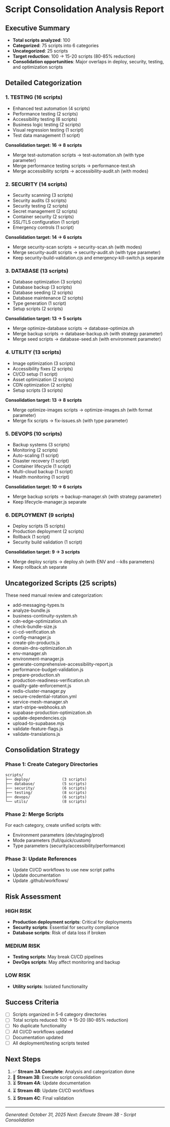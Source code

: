 # Script Consolidation Analysis Report

## Executive Summary
- **Total scripts analyzed**: 100
- **Categorized**: 75 scripts into 6 categories
- **Uncategorized**: 25 scripts
- **Target reduction**: 100 → 15-20 scripts (80-85% reduction)
- **Consolidation opportunities**: Major overlaps in deploy, security, testing, and optimization scripts

## Detailed Categorization

### 1. TESTING (16 scripts)
- Enhanced test automation (4 scripts)
- Performance testing (2 scripts)
- Accessibility testing (6 scripts)
- Business logic testing (2 scripts)
- Visual regression testing (1 script)
- Test data management (1 script)

**Consolidation target: 16 → 8 scripts**
- Merge test-automation scripts → test-automation.sh (with type parameter)
- Merge performance testing scripts → performance-test.sh
- Merge accessibility scripts → accessibility-audit.sh (with modes)

### 2. SECURITY (14 scripts)
- Security scanning (3 scripts)
- Security audits (3 scripts)
- Security testing (2 scripts)
- Secret management (2 scripts)
- Container security (2 scripts)
- SSL/TLS configuration (1 script)
- Emergency controls (1 script)

**Consolidation target: 14 → 6 scripts**
- Merge security-scan scripts → security-scan.sh (with modes)
- Merge security-audit scripts → security-audit.sh (with type parameter)
- Keep security-build-validation.cjs and emergency-kill-switch.js separate

### 3. DATABASE (13 scripts)
- Database optimization (3 scripts)
- Database backup (3 scripts)
- Database seeding (2 scripts)
- Database maintenance (2 scripts)
- Type generation (1 script)
- Setup scripts (2 scripts)

**Consolidation target: 13 → 5 scripts**
- Merge optimize-database scripts → database-optimize.sh
- Merge backup scripts → database-backup.sh (with strategy parameter)
- Merge seed scripts → database-seed.sh (with environment parameter)

### 4. UTILITY (13 scripts)
- Image optimization (3 scripts)
- Accessibility fixes (2 scripts)
- CI/CD setup (1 script)
- Asset optimization (2 scripts)
- CDN optimization (2 scripts)
- Setup scripts (3 scripts)

**Consolidation target: 13 → 8 scripts**
- Merge optimize-images scripts → optimize-images.sh (with format parameter)
- Merge fix scripts → fix-issues.sh (with type parameter)

### 5. DEVOPS (10 scripts)
- Backup systems (3 scripts)
- Monitoring (2 scripts)
- Auto-scaling (1 script)
- Disaster recovery (1 script)
- Container lifecycle (1 script)
- Multi-cloud backup (1 script)
- Health monitoring (1 script)

**Consolidation target: 10 → 6 scripts**
- Merge backup scripts → backup-manager.sh (with strategy parameter)
- Keep lifecycle-manager.js separate

### 6. DEPLOYMENT (9 scripts)
- Deploy scripts (5 scripts)
- Production deployment (2 scripts)
- Rollback (1 script)
- Security build validation (1 script)

**Consolidation target: 9 → 3 scripts**
- Merge deploy scripts → deploy.sh (with ENV and --k8s parameters)
- Keep rollback.sh separate

## Uncategorized Scripts (25 scripts)
These need manual review and categorization:
- add-messaging-types.ts
- analyze-bundle.js
- business-continuity-system.sh
- cdn-edge-optimization.sh
- check-bundle-size.js
- ci-cd-verification.sh
- config-manager.js
- create-pln-products.js
- domain-dns-optimization.sh
- env-manager.sh
- environment-manager.js
- generate-comprehensive-accessibility-report.js
- performance-budget-validation.js
- prepare-production.sh
- production-readiness-verification.sh
- quality-gate-enforcement.js
- redis-cluster-manager.py
- secure-credential-rotation.yml
- service-mesh-manager.sh
- start-stripe-webhooks.sh
- supabase-production-optimization.sh
- update-dependencies.cjs
- upload-to-supabase.mjs
- validate-feature-flags.js
- validate-translations.js

## Consolidation Strategy

### Phase 1: Create Category Directories
```
scripts/
├── deploy/              (3 scripts)
├── database/            (5 scripts)
├── security/            (6 scripts)
├── testing/             (8 scripts)
├── devops/              (6 scripts)
└── utils/               (8 scripts)
```

### Phase 2: Merge Scripts
For each category, create unified scripts with:
- Environment parameters (dev/staging/prod)
- Mode parameters (full/quick/custom)
- Type parameters (security/accessibility/performance)

### Phase 3: Update References
- Update CI/CD workflows to use new script paths
- Update documentation
- Update .github/workflows/

## Risk Assessment

### HIGH RISK
- **Production deployment scripts**: Critical for deployments
- **Security scripts**: Essential for security compliance
- **Database scripts**: Risk of data loss if broken

### MEDIUM RISK
- **Testing scripts**: May break CI/CD pipelines
- **DevOps scripts**: May affect monitoring and backup

### LOW RISK
- **Utility scripts**: Isolated functionality

## Success Criteria

- [ ] Scripts organized in 5-6 category directories
- [ ] Total scripts reduced: 100 → 15-20 (80-85% reduction)
- [ ] No duplicate functionality
- [ ] All CI/CD workflows updated
- [ ] Documentation updated
- [ ] All deployment/testing scripts tested

## Next Steps

1. ✅ **Stream 3A Complete**: Analysis and categorization done
2. 🔄 **Stream 3B**: Execute script consolidation
3. ⏳ **Stream 4A**: Update documentation
4. ⏳ **Stream 4B**: Update CI/CD workflows
5. ⏳ **Stream 4C**: Final validation

---
*Generated: October 31, 2025*
*Next: Execute Stream 3B - Script Consolidation*
